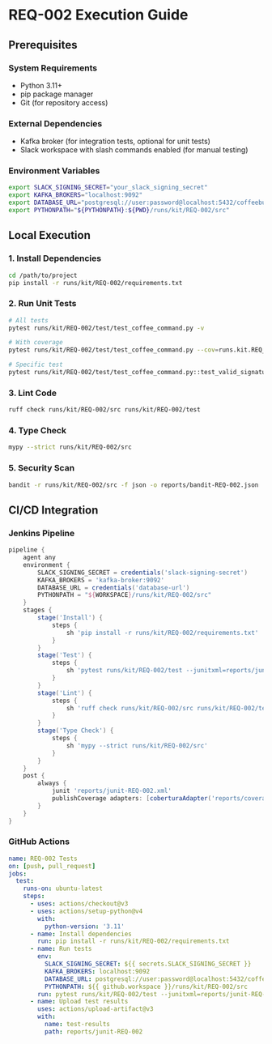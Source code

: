 # REQ-002 Execution Guide

## Prerequisites

### System Requirements
- Python 3.11+
- pip package manager
- Git (for repository access)

### External Dependencies
- Kafka broker (for integration tests, optional for unit tests)
- Slack workspace with slash commands enabled (for manual testing)

### Environment Variables
```bash
export SLACK_SIGNING_SECRET="your_slack_signing_secret"
export KAFKA_BROKERS="localhost:9092"
export DATABASE_URL="postgresql://user:password@localhost:5432/coffeebuddy"
export PYTHONPATH="${PYTHONPATH}:${PWD}/runs/kit/REQ-002/src"
```

## Local Execution

### 1. Install Dependencies
```bash
cd /path/to/project
pip install -r runs/kit/REQ-002/requirements.txt
```

### 2. Run Unit Tests
```bash
# All tests
pytest runs/kit/REQ-002/test/test_coffee_command.py -v

# With coverage
pytest runs/kit/REQ-002/test/test_coffee_command.py --cov=runs.kit.REQ_002.src --cov-report=term-missing

# Specific test
pytest runs/kit/REQ-002/test/test_coffee_command.py::test_valid_signature_returns_modal -v
```

### 3. Lint Code
```bash
ruff check runs/kit/REQ-002/src runs/kit/REQ-002/test
```

### 4. Type Check
```bash
mypy --strict runs/kit/REQ-002/src
```

### 5. Security Scan
```bash
bandit -r runs/kit/REQ-002/src -f json -o reports/bandit-REQ-002.json
```

## CI/CD Integration

### Jenkins Pipeline
```groovy
pipeline {
    agent any
    environment {
        SLACK_SIGNING_SECRET = credentials('slack-signing-secret')
        KAFKA_BROKERS = 'kafka-broker:9092'
        DATABASE_URL = credentials('database-url')
        PYTHONPATH = "${WORKSPACE}/runs/kit/REQ-002/src"
    }
    stages {
        stage('Install') {
            steps {
                sh 'pip install -r runs/kit/REQ-002/requirements.txt'
            }
        }
        stage('Test') {
            steps {
                sh 'pytest runs/kit/REQ-002/test --junitxml=reports/junit-REQ-002.xml --cov-report=xml:reports/coverage-REQ-002.xml'
            }
        }
        stage('Lint') {
            steps {
                sh 'ruff check runs/kit/REQ-002/src runs/kit/REQ-002/test'
            }
        }
        stage('Type Check') {
            steps {
                sh 'mypy --strict runs/kit/REQ-002/src'
            }
        }
    }
    post {
        always {
            junit 'reports/junit-REQ-002.xml'
            publishCoverage adapters: [coberturaAdapter('reports/coverage-REQ-002.xml')]
        }
    }
}
```

### GitHub Actions
```yaml
name: REQ-002 Tests
on: [push, pull_request]
jobs:
  test:
    runs-on: ubuntu-latest
    steps:
      - uses: actions/checkout@v3
      - uses: actions/setup-python@v4
        with:
          python-version: '3.11'
      - name: Install dependencies
        run: pip install -r runs/kit/REQ-002/requirements.txt
      - name: Run tests
        env:
          SLACK_SIGNING_SECRET: ${{ secrets.SLACK_SIGNING_SECRET }}
          KAFKA_BROKERS: localhost:9092
          DATABASE_URL: postgresql://user:password@localhost:5432/coffeebuddy
          PYTHONPATH: ${{ github.workspace }}/runs/kit/REQ-002/src
        run: pytest runs/kit/REQ-002/test --junitxml=reports/junit-REQ-002.xml
      - name: Upload test results
        uses: actions/upload-artifact@v3
        with:
          name: test-results
          path: reports/junit-REQ-002